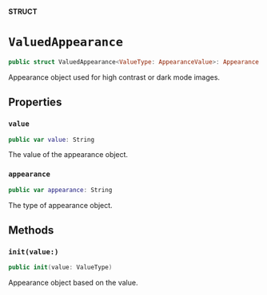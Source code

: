 **STRUCT**

# `ValuedAppearance`

```swift
public struct ValuedAppearance<ValueType: AppearanceValue>: Appearance
```

Appearance object  used for high contrast or dark mode images.

## Properties
### `value`

```swift
public var value: String
```

The value of the appearance object.

### `appearance`

```swift
public var appearance: String
```

The type of appearance object.

## Methods
### `init(value:)`

```swift
public init(value: ValueType)
```

Appearance object  based on the value.
